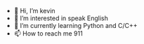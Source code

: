 - 👋 Hi, I’m kevin 
- 👀 I’m interested in speak English
- 🌱 I’m currently learning Python and C/C++
- 📫 How to reach me 911

<!---
xyx1314521/xyx1314521 is a ✨ special ✨ repository because its `README.md` (this file) appears on your GitHub profile.
You can click the Preview link to take a look at your changes.
--->
